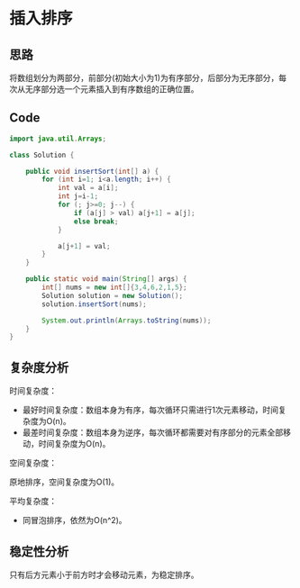 # 插入排序

## 思路

将数组划分为两部分，前部分(初始大小为1)为有序部分，后部分为无序部分，每次从无序部分选一个元素插入到有序数组的正确位置。

## Code

```java
import java.util.Arrays;

class Solution {

    public void insertSort(int[] a) {
        for (int i=1; i<a.length; i++) {
            int val = a[i];
            int j=i-1;
            for (; j>=0; j--) {
                if (a[j] > val) a[j+1] = a[j];
                else break;
            }

            a[j+1] = val;
        }
    }

    public static void main(String[] args) {
        int[] nums = new int[]{3,4,6,2,1,5};
        Solution solution = new Solution();
        solution.insertSort(nums);

        System.out.println(Arrays.toString(nums));
    }
}
```

## 复杂度分析

时间复杂度：

- 最好时间复杂度：数组本身为有序，每次循环只需进行1次元素移动，时间复杂度为O(n)。
- 最差时间复杂度：数组本身为逆序，每次循环都需要对有序部分的元素全部移动，时间复杂度为O(n)。

空间复杂度：

原地排序，空间复杂度为O(1)。

平均复杂度：

- 同冒泡排序，依然为O(n^2)。

## 稳定性分析

只有后方元素小于前方时才会移动元素，为稳定排序。
